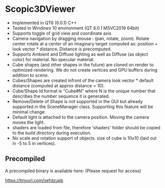 # Scopic3DViewer

- Implemented in QT6 (6.0.1) C++
- Tested in Windows 10 environment (QT 6.0.1 MSVC2019 64bit)
- Supports toggle of grid view and coordinate axis
- Camera navigation by dragging mouse : (pan, rotate, zoom). Rotate center rotate at a center of an imaginary target computed as: position + look vector * distance. Distance is precomputed.
- Supports Ambient and Diffuse lighting as well as Diffuse (as object color) for material. No specular material.
- Cube shapes (and other shapes in the future) are cloned on render to optimized rendering. We do not create vertices and GPU buffers during addition to scene.
- Cubes/Shapes are created infront of the camera look vector * default distance (computed at approx distance = 10).
- Cube/Shape Id format is "Cube#N" where N is the unique number that describes the number sequence it is generated.
- Remove/Delete of Shape is not supported in the GUI but already supported in the SceneManager class. Supporting this feature will be minimal change.
- Default light is attached to the camera position. Moving the camera moves the light.
- shaders are loaded from file, therefore 'shaders' folder should be copied to the build directory during execution.
- No scale and rotation support of objects. size of cube is 10x10 (laid out in -5 to 5 in vertices).

## Precompiled
A precompiled binary is available here:
(Please request for access)

https://tinyurl.com/sefdzupb
